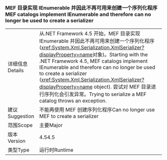 ### <a name="mef-catalogs-implement-ienumerable-and-therefore-can-no-longer-be-used-to-create-a-serializer"></a><span data-ttu-id="ba836-101">MEF 目录实现 IEnumerable 并因此不再可用来创建一个序列化程序</span><span class="sxs-lookup"><span data-stu-id="ba836-101">MEF catalogs implement IEnumerable and therefore can no longer be used to create a serializer</span></span>

|   |   |
|---|---|
|<span data-ttu-id="ba836-102">详细信息</span><span class="sxs-lookup"><span data-stu-id="ba836-102">Details</span></span>|<span data-ttu-id="ba836-103">从.NET Framework 4.5 开始，MEF 目录实现 IEnumerable 并因此不再可用来创建一个序列化程序 (<xref:System.Xml.Serialization.XmlSerializer?displayProperty=name>对象)。</span><span class="sxs-lookup"><span data-stu-id="ba836-103">Starting with the .NET Framework 4.5, MEF catalogs implement IEnumerable and therefore can no longer be used to create a serializer (<xref:System.Xml.Serialization.XmlSerializer?displayProperty=name> object).</span></span> <span data-ttu-id="ba836-104">尝试对 MEF 目录进行序列化会引发异常。</span><span class="sxs-lookup"><span data-stu-id="ba836-104">Trying to serialize a MEF catalog throws an exception.</span></span>|
|<span data-ttu-id="ba836-105">建议</span><span class="sxs-lookup"><span data-stu-id="ba836-105">Suggestion</span></span>|<span data-ttu-id="ba836-106">不能再使用 MEF 创建序列化程序</span><span class="sxs-lookup"><span data-stu-id="ba836-106">Can no longer use MEF to create a serializer</span></span>|
|<span data-ttu-id="ba836-107">范围</span><span class="sxs-lookup"><span data-stu-id="ba836-107">Scope</span></span>|<span data-ttu-id="ba836-108">主要</span><span class="sxs-lookup"><span data-stu-id="ba836-108">Major</span></span>|
|<span data-ttu-id="ba836-109">版本</span><span class="sxs-lookup"><span data-stu-id="ba836-109">Version</span></span>|<span data-ttu-id="ba836-110">4.5</span><span class="sxs-lookup"><span data-stu-id="ba836-110">4.5</span></span>|
|<span data-ttu-id="ba836-111">类型</span><span class="sxs-lookup"><span data-stu-id="ba836-111">Type</span></span>|<span data-ttu-id="ba836-112">运行时</span><span class="sxs-lookup"><span data-stu-id="ba836-112">Runtime</span></span>|

